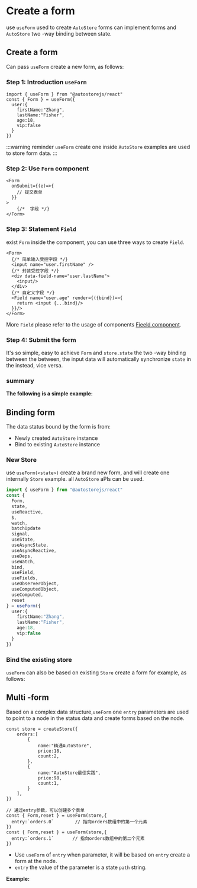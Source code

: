 
# Create a form
use `useForm` used to create `AutoStore` forms can implement forms and `AutoStore` two -way binding between state.

## Create a form

Can pass `useForm` create a new form, as follows:

### Step 1: Introduction `useForm` 

```tsx
import { useForm } from "@autostorejs/react" 
const { Form } = useForm({
  user:{
    firstName:"Zhang",
    lastName:"Fisher",
    age:18,
    vip:false 
  }  
}) 
```

:::warning reminder
 `useForm` create one inside `AutoStore` examples are used to store form data.
:::


### Step 2: Use `Form` component

```tsx
<Form  
  onSubmit={(e)=>{
    // 提交表单
  }}
>
    {/*  字段 */}
</Form>
```

### Step 3: Statement `Field` 

exist `Form` inside the component, you can use three ways to create `Field`.

```tsx
<Form>
  {/* 简单输入受控字段 */}
  <input name="user.firstName" />
  {/* 封装受控字段 */}
  <div data-field-name="user.lastName">
    <input/>
  </div>
  {/* 自定义字段 */}
  <Field name="user.age" render={({bind})=>{
    return <input {...bind}/>
  }}/>
</Form>
```

More `Field` please refer to the usage of components [Fieeld component](/guide/form/field/field-component.md).

### Step 4: Submit the form

It's so simple, easy to achieve `Form` and `store.state` the two -way binding between the between, the input data will automatically synchronize `state` in the instead, vice versa.

### summary

 **The following is a simple example:** 

<demo react ="form/form/base.tsx"/>


## Binding form

The data status bound by the form is from:

- Newly created `AutoStore` instance
- Bind to existing `AutoStore` instance

### New Store

use `useForm(<state>)` create a brand new form, and will create one internally `Store` example. all `AutoStore` aPIs can be used.

```ts
import { useForm } from "@autostorejs/react" 
const { 
  Form,
  state,
  useReactive,
  $,
  watch,
  batchUpdate
  signal,
  useState,    
  useAsyncState,     
  useAsyncReactive,
  useDeps,           
  useWatch,          
  bind,              
  useField,          
  useFields,         
  useObserverObject, 
  useComputedObject, 
  useComputed,       
  reset
} = useForm({
  user:{
    firstName:"Zhang",
    lastName:"Fisher",
    age:18,
    vip:false 
  }  
}) 
```

### Bind the existing store

 `useForm` can also be based on existing `Store` create a form for example, as follows:

<demo react ="form/form/fromStore.tsx"/>


## Multi -form

Based on a complex data structure,`useForm` one `entry` parameters are used to point to a node in the status data and create forms based on the node.

```tsx {17-28}
const store = createStore({
    orders:[
        {
            name:"精通AutoStore",
            price:18,
            count:2,
        },
        {
            name:"AutoStore最佳实践",
            price:98,
            count:1,
        }
    ],
}) 

// 通过entry参数，可以创建多个表单
const { Form,reset } = useForm(store,{
  entry:`orders.0`        // 指向orders数组中的第一个元素
})
const { Form,reset } = useForm(store,{
  entry:`orders.1`       // 指向orders数组中的第二个元素
})
```

- Use `useForm` of `entry` when parameter, it will be based on `entry` create a form at the node.
- `entry` the value of the parameter is a state `path` string.

 **Example:** 

<demo react ="form/form/multiForm.tsx"/>